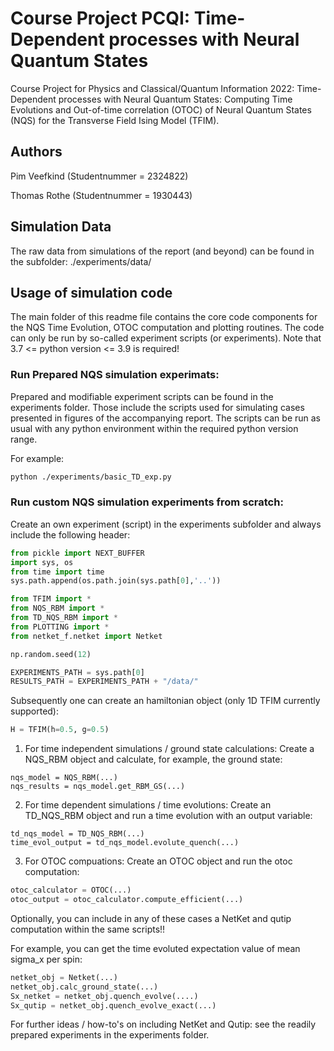# Course Project PCQI: Time-Dependent processes with Neural Quantum States

Course Project for Physics and Classical/Quantum Information 2022: 
Time-Dependent processes with Neural Quantum States: Computing Time Evolutions and Out-of-time correlation (OTOC) of Neural Quantum States (NQS) for the Transverse Field Ising Model (TFIM).

## Authors
Pim Veefkind (Studentnummer = 2324822)

Thomas Rothe (Studentnummer = 1930443)

## Simulation Data

The raw data from simulations of the report (and beyond) can be found in the subfolder: ./experiments/data/

## Usage of simulation code

The main folder of this readme file contains the core code components for the NQS Time Evolution, OTOC computation and plotting routines. The code can only be run by so-called experiment scripts (or experiments).
Note that 3.7 <= python version <= 3.9 is required!

### Run Prepared NQS simulation experimats:

 Prepared and modifiable experiment scripts can be found in the experiments folder. Those include the scripts used for simulating cases presented in figures of the accompanying report. The scripts can be run as usual with any python environment within the required python version range.

For example:
 ```bash
python ./experiments/basic_TD_exp.py
 ```
 
### Run custom NQS simulation experiments from scratch:
Create an own experiment (script) in the experiments subfolder and always include the following header:

 ```python
from pickle import NEXT_BUFFER
import sys, os
from time import time
sys.path.append(os.path.join(sys.path[0],'..'))

from TFIM import *
from NQS_RBM import *
from TD_NQS_RBM import *
from PLOTTING import *
from netket_f.netket import Netket

np.random.seed(12)

EXPERIMENTS_PATH = sys.path[0]
RESULTS_PATH = EXPERIMENTS_PATH + "/data/" 
```

Subsequently one can create an hamiltonian object (only 1D TFIM currently supported):
```python
H = TFIM(h=0.5, g=0.5)
```

1. For time independent simulations / ground state calculations:
Create a NQS_RBM object and calculate, for example, the ground state:
```
nqs_model = NQS_RBM(...)
nqs_results = nqs_model.get_RBM_GS(...)

```

2. For time dependent simulations / time evolutions:
Create an TD_NQS_RBM object and run a time evolution with an output variable:
```
td_nqs_model = TD_NQS_RBM(...)
time_evol_output = td_nqs_model.evolute_quench(...)
```

3. For OTOC compuations:
Create an OTOC object and run the otoc computation:
```python
otoc_calculator = OTOC(...)
otoc_output = otoc_calculator.compute_efficient(...)
```


Optionally, you can include in any of these cases a NetKet and qutip computation within the same scripts!!

For example, you can get the time evoluted expectation value of mean sigma_x per spin:
```python
netket_obj = Netket(...)
netket_obj.calc_ground_state(...)
Sx_netket = netket_obj.quench_evolve(....)
Sx_qutip = netket_obj.quench_evolve_exact(...)
```


For further ideas / how-to's on including NetKet and Qutip: see the readily prepared experiments in the experiments folder.
